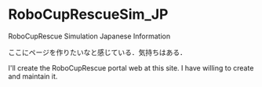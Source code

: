 # RoboCupRescueSim_JP
RoboCupRescue Simulation Japanese Information

ここにページを作りたいなと感じている．気持ちはある．

I'll create the RoboCupRescue portal web at this site. I have willing to create and maintain it.
